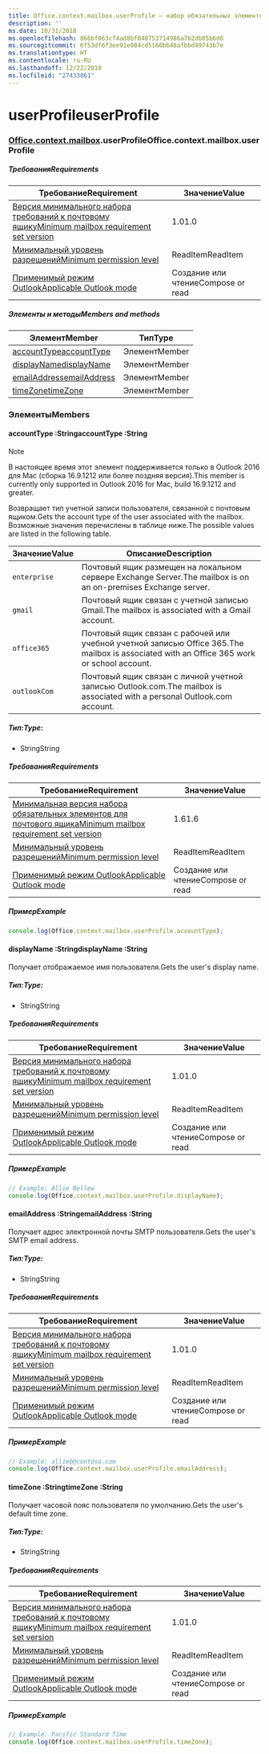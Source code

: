 ```yaml
---
title: Office.context.mailbox.userProfile — набор обязательных элементов 1.7
description: ''
ms.date: 10/31/2018
ms.openlocfilehash: 866bf063cf4ad8bf040753714986a7b2db05b6d6
ms.sourcegitcommit: 6f53df6f3ee91e084cd5160bb48afbbd49743b7e
ms.translationtype: HT
ms.contentlocale: ru-RU
ms.lasthandoff: 12/22/2018
ms.locfileid: "27433861"
---
```

# <a name="userprofile"></a><span data-ttu-id="4c6f5-102">userProfile</span><span class="sxs-lookup"><span data-stu-id="4c6f5-102">userProfile</span></span>

### <a name="officeofficemdcontextofficecontextmdmailboxofficecontextmailboxmduserprofile"></a><span data-ttu-id="4c6f5-103">[Office](Office.md)[.context](Office.context.md)[.mailbox](Office.context.mailbox.md).userProfile</span><span class="sxs-lookup"><span data-stu-id="4c6f5-103">Office.context.mailbox.userProfile</span></span>

##### <a name="requirements"></a><span data-ttu-id="4c6f5-104">Требования</span><span class="sxs-lookup"><span data-stu-id="4c6f5-104">Requirements</span></span>

|<span data-ttu-id="4c6f5-105">Требование</span><span class="sxs-lookup"><span data-stu-id="4c6f5-105">Requirement</span></span>| <span data-ttu-id="4c6f5-106">Значение</span><span class="sxs-lookup"><span data-stu-id="4c6f5-106">Value</span></span>|
|---|---|
|[<span data-ttu-id="4c6f5-107">Версия минимального набора требований к почтовому ящику</span><span class="sxs-lookup"><span data-stu-id="4c6f5-107">Minimum mailbox requirement set version</span></span>](/office/dev/add-ins/reference/requirement-sets/outlook-api-requirement-sets)| <span data-ttu-id="4c6f5-108">1.0</span><span class="sxs-lookup"><span data-stu-id="4c6f5-108">1.0</span></span>|
|[<span data-ttu-id="4c6f5-109">Минимальный уровень разрешений</span><span class="sxs-lookup"><span data-stu-id="4c6f5-109">Minimum permission level</span></span>](https://docs.microsoft.com/outlook/add-ins/understanding-outlook-add-in-permissions)| <span data-ttu-id="4c6f5-110">ReadItem</span><span class="sxs-lookup"><span data-stu-id="4c6f5-110">ReadItem</span></span>|
|[<span data-ttu-id="4c6f5-111">Применимый режим Outlook</span><span class="sxs-lookup"><span data-stu-id="4c6f5-111">Applicable Outlook mode</span></span>](https://docs.microsoft.com/outlook/add-ins/#extension-points)| <span data-ttu-id="4c6f5-112">Создание или чтение</span><span class="sxs-lookup"><span data-stu-id="4c6f5-112">Compose or read</span></span>|

##### <a name="members-and-methods"></a><span data-ttu-id="4c6f5-113">Элементы и методы</span><span class="sxs-lookup"><span data-stu-id="4c6f5-113">Members and methods</span></span>

| <span data-ttu-id="4c6f5-114">Элемент</span><span class="sxs-lookup"><span data-stu-id="4c6f5-114">Member</span></span> | <span data-ttu-id="4c6f5-115">Тип</span><span class="sxs-lookup"><span data-stu-id="4c6f5-115">Type</span></span> |
|--------|------|
| [<span data-ttu-id="4c6f5-116">accountType</span><span class="sxs-lookup"><span data-stu-id="4c6f5-116">accountType</span></span>](#accounttype-string) | <span data-ttu-id="4c6f5-117">Элемент</span><span class="sxs-lookup"><span data-stu-id="4c6f5-117">Member</span></span> |
| [<span data-ttu-id="4c6f5-118">displayName</span><span class="sxs-lookup"><span data-stu-id="4c6f5-118">displayName</span></span>](#displayname-string) | <span data-ttu-id="4c6f5-119">Элемент</span><span class="sxs-lookup"><span data-stu-id="4c6f5-119">Member</span></span> |
| [<span data-ttu-id="4c6f5-120">emailAddress</span><span class="sxs-lookup"><span data-stu-id="4c6f5-120">emailAddress</span></span>](#emailaddress-string) | <span data-ttu-id="4c6f5-121">Элемент</span><span class="sxs-lookup"><span data-stu-id="4c6f5-121">Member</span></span> |
| [<span data-ttu-id="4c6f5-122">timeZone</span><span class="sxs-lookup"><span data-stu-id="4c6f5-122">timeZone</span></span>](#timezone-string) | <span data-ttu-id="4c6f5-123">Элемент</span><span class="sxs-lookup"><span data-stu-id="4c6f5-123">Member</span></span> |

### <a name="members"></a><span data-ttu-id="4c6f5-124">Элементы</span><span class="sxs-lookup"><span data-stu-id="4c6f5-124">Members</span></span>

####  <a name="accounttype-string"></a><span data-ttu-id="4c6f5-125">accountType :String</span><span class="sxs-lookup"><span data-stu-id="4c6f5-125">accountType :String</span></span>

> [!NOTE]
> <span data-ttu-id="4c6f5-126">В настоящее время этот элемент поддерживается только в Outlook 2016 для Mac (сборка 16.9.1212 или более поздняя версия).</span><span class="sxs-lookup"><span data-stu-id="4c6f5-126">This member is currently only supported in Outlook 2016 for Mac, build 16.9.1212 and greater.</span></span>

<span data-ttu-id="4c6f5-127">Возвращает тип учетной записи пользователя, связанной с почтовым ящиком.</span><span class="sxs-lookup"><span data-stu-id="4c6f5-127">Gets the account type of the user associated with the mailbox.</span></span> <span data-ttu-id="4c6f5-128">Возможные значения перечислены в таблице ниже.</span><span class="sxs-lookup"><span data-stu-id="4c6f5-128">The possible values are listed in the following table.</span></span>

| <span data-ttu-id="4c6f5-129">Значение</span><span class="sxs-lookup"><span data-stu-id="4c6f5-129">Value</span></span> | <span data-ttu-id="4c6f5-130">Описание</span><span class="sxs-lookup"><span data-stu-id="4c6f5-130">Description</span></span> |
|-------|-------------|
| `enterprise` | <span data-ttu-id="4c6f5-131">Почтовый ящик размещен на локальном сервере Exchange Server.</span><span class="sxs-lookup"><span data-stu-id="4c6f5-131">The mailbox is on an on-premises Exchange server.</span></span> |
| `gmail` | <span data-ttu-id="4c6f5-132">Почтовый ящик связан с учетной записью Gmail.</span><span class="sxs-lookup"><span data-stu-id="4c6f5-132">The mailbox is associated with a Gmail account.</span></span> |
| `office365` | <span data-ttu-id="4c6f5-133">Почтовый ящик связан с рабочей или учебной учетной записью Office 365.</span><span class="sxs-lookup"><span data-stu-id="4c6f5-133">The mailbox is associated with an Office 365 work or school account.</span></span> |
| `outlookCom` | <span data-ttu-id="4c6f5-134">Почтовый ящик связан с личной учетной записью Outlook.com.</span><span class="sxs-lookup"><span data-stu-id="4c6f5-134">The mailbox is associated with a personal Outlook.com account.</span></span> |

##### <a name="type"></a><span data-ttu-id="4c6f5-135">Тип:</span><span class="sxs-lookup"><span data-stu-id="4c6f5-135">Type:</span></span>

*   <span data-ttu-id="4c6f5-136">String</span><span class="sxs-lookup"><span data-stu-id="4c6f5-136">String</span></span>

##### <a name="requirements"></a><span data-ttu-id="4c6f5-137">Требования</span><span class="sxs-lookup"><span data-stu-id="4c6f5-137">Requirements</span></span>

|<span data-ttu-id="4c6f5-138">Требование</span><span class="sxs-lookup"><span data-stu-id="4c6f5-138">Requirement</span></span>| <span data-ttu-id="4c6f5-139">Значение</span><span class="sxs-lookup"><span data-stu-id="4c6f5-139">Value</span></span>|
|---|---|
|[<span data-ttu-id="4c6f5-140">Минимальная версия набора обязательных элементов для почтового ящика</span><span class="sxs-lookup"><span data-stu-id="4c6f5-140">Minimum mailbox requirement set version</span></span>](/office/dev/add-ins/reference/requirement-sets/outlook-api-requirement-sets)| <span data-ttu-id="4c6f5-141">1.6</span><span class="sxs-lookup"><span data-stu-id="4c6f5-141">1.6</span></span> |
|[<span data-ttu-id="4c6f5-142">Минимальный уровень разрешений</span><span class="sxs-lookup"><span data-stu-id="4c6f5-142">Minimum permission level</span></span>](https://docs.microsoft.com/outlook/add-ins/understanding-outlook-add-in-permissions)| <span data-ttu-id="4c6f5-143">ReadItem</span><span class="sxs-lookup"><span data-stu-id="4c6f5-143">ReadItem</span></span>|
|[<span data-ttu-id="4c6f5-144">Применимый режим Outlook</span><span class="sxs-lookup"><span data-stu-id="4c6f5-144">Applicable Outlook mode</span></span>](https://docs.microsoft.com/outlook/add-ins/#extension-points)| <span data-ttu-id="4c6f5-145">Создание или чтение</span><span class="sxs-lookup"><span data-stu-id="4c6f5-145">Compose or read</span></span>|

##### <a name="example"></a><span data-ttu-id="4c6f5-146">Пример</span><span class="sxs-lookup"><span data-stu-id="4c6f5-146">Example</span></span>

```js
console.log(Office.context.mailbox.userProfile.accountType);
```

####  <a name="displayname-string"></a><span data-ttu-id="4c6f5-147">displayName :String</span><span class="sxs-lookup"><span data-stu-id="4c6f5-147">displayName :String</span></span>

<span data-ttu-id="4c6f5-148">Получает отображаемое имя пользователя.</span><span class="sxs-lookup"><span data-stu-id="4c6f5-148">Gets the user's display name.</span></span>

##### <a name="type"></a><span data-ttu-id="4c6f5-149">Тип:</span><span class="sxs-lookup"><span data-stu-id="4c6f5-149">Type:</span></span>

*   <span data-ttu-id="4c6f5-150">String</span><span class="sxs-lookup"><span data-stu-id="4c6f5-150">String</span></span>

##### <a name="requirements"></a><span data-ttu-id="4c6f5-151">Требования</span><span class="sxs-lookup"><span data-stu-id="4c6f5-151">Requirements</span></span>

|<span data-ttu-id="4c6f5-152">Требование</span><span class="sxs-lookup"><span data-stu-id="4c6f5-152">Requirement</span></span>| <span data-ttu-id="4c6f5-153">Значение</span><span class="sxs-lookup"><span data-stu-id="4c6f5-153">Value</span></span>|
|---|---|
|[<span data-ttu-id="4c6f5-154">Версия минимального набора требований к почтовому ящику</span><span class="sxs-lookup"><span data-stu-id="4c6f5-154">Minimum mailbox requirement set version</span></span>](/office/dev/add-ins/reference/requirement-sets/outlook-api-requirement-sets)| <span data-ttu-id="4c6f5-155">1.0</span><span class="sxs-lookup"><span data-stu-id="4c6f5-155">1.0</span></span>|
|[<span data-ttu-id="4c6f5-156">Минимальный уровень разрешений</span><span class="sxs-lookup"><span data-stu-id="4c6f5-156">Minimum permission level</span></span>](https://docs.microsoft.com/outlook/add-ins/understanding-outlook-add-in-permissions)| <span data-ttu-id="4c6f5-157">ReadItem</span><span class="sxs-lookup"><span data-stu-id="4c6f5-157">ReadItem</span></span>|
|[<span data-ttu-id="4c6f5-158">Применимый режим Outlook</span><span class="sxs-lookup"><span data-stu-id="4c6f5-158">Applicable Outlook mode</span></span>](https://docs.microsoft.com/outlook/add-ins/#extension-points)| <span data-ttu-id="4c6f5-159">Создание или чтение</span><span class="sxs-lookup"><span data-stu-id="4c6f5-159">Compose or read</span></span>|

##### <a name="example"></a><span data-ttu-id="4c6f5-160">Пример</span><span class="sxs-lookup"><span data-stu-id="4c6f5-160">Example</span></span>

```js
// Example: Allie Bellew
console.log(Office.context.mailbox.userProfile.displayName);
```

####  <a name="emailaddress-string"></a><span data-ttu-id="4c6f5-161">emailAddress :String</span><span class="sxs-lookup"><span data-stu-id="4c6f5-161">emailAddress :String</span></span>

<span data-ttu-id="4c6f5-162">Получает адрес электронной почты SMTP пользователя.</span><span class="sxs-lookup"><span data-stu-id="4c6f5-162">Gets the user's SMTP email address.</span></span>

##### <a name="type"></a><span data-ttu-id="4c6f5-163">Тип:</span><span class="sxs-lookup"><span data-stu-id="4c6f5-163">Type:</span></span>

*   <span data-ttu-id="4c6f5-164">String</span><span class="sxs-lookup"><span data-stu-id="4c6f5-164">String</span></span>

##### <a name="requirements"></a><span data-ttu-id="4c6f5-165">Требования</span><span class="sxs-lookup"><span data-stu-id="4c6f5-165">Requirements</span></span>

|<span data-ttu-id="4c6f5-166">Требование</span><span class="sxs-lookup"><span data-stu-id="4c6f5-166">Requirement</span></span>| <span data-ttu-id="4c6f5-167">Значение</span><span class="sxs-lookup"><span data-stu-id="4c6f5-167">Value</span></span>|
|---|---|
|[<span data-ttu-id="4c6f5-168">Версия минимального набора требований к почтовому ящику</span><span class="sxs-lookup"><span data-stu-id="4c6f5-168">Minimum mailbox requirement set version</span></span>](/office/dev/add-ins/reference/requirement-sets/outlook-api-requirement-sets)| <span data-ttu-id="4c6f5-169">1.0</span><span class="sxs-lookup"><span data-stu-id="4c6f5-169">1.0</span></span>|
|[<span data-ttu-id="4c6f5-170">Минимальный уровень разрешений</span><span class="sxs-lookup"><span data-stu-id="4c6f5-170">Minimum permission level</span></span>](https://docs.microsoft.com/outlook/add-ins/understanding-outlook-add-in-permissions)| <span data-ttu-id="4c6f5-171">ReadItem</span><span class="sxs-lookup"><span data-stu-id="4c6f5-171">ReadItem</span></span>|
|[<span data-ttu-id="4c6f5-172">Применимый режим Outlook</span><span class="sxs-lookup"><span data-stu-id="4c6f5-172">Applicable Outlook mode</span></span>](https://docs.microsoft.com/outlook/add-ins/#extension-points)| <span data-ttu-id="4c6f5-173">Создание или чтение</span><span class="sxs-lookup"><span data-stu-id="4c6f5-173">Compose or read</span></span>|

##### <a name="example"></a><span data-ttu-id="4c6f5-174">Пример</span><span class="sxs-lookup"><span data-stu-id="4c6f5-174">Example</span></span>

```js
// Example: allieb@contoso.com
console.log(Office.context.mailbox.userProfile.emailAddress);
```

####  <a name="timezone-string"></a><span data-ttu-id="4c6f5-175">timeZone :String</span><span class="sxs-lookup"><span data-stu-id="4c6f5-175">timeZone :String</span></span>

<span data-ttu-id="4c6f5-176">Получает часовой пояс пользователя по умолчанию.</span><span class="sxs-lookup"><span data-stu-id="4c6f5-176">Gets the user's default time zone.</span></span>

##### <a name="type"></a><span data-ttu-id="4c6f5-177">Тип:</span><span class="sxs-lookup"><span data-stu-id="4c6f5-177">Type:</span></span>

*   <span data-ttu-id="4c6f5-178">String</span><span class="sxs-lookup"><span data-stu-id="4c6f5-178">String</span></span>

##### <a name="requirements"></a><span data-ttu-id="4c6f5-179">Требования</span><span class="sxs-lookup"><span data-stu-id="4c6f5-179">Requirements</span></span>

|<span data-ttu-id="4c6f5-180">Требование</span><span class="sxs-lookup"><span data-stu-id="4c6f5-180">Requirement</span></span>| <span data-ttu-id="4c6f5-181">Значение</span><span class="sxs-lookup"><span data-stu-id="4c6f5-181">Value</span></span>|
|---|---|
|[<span data-ttu-id="4c6f5-182">Версия минимального набора требований к почтовому ящику</span><span class="sxs-lookup"><span data-stu-id="4c6f5-182">Minimum mailbox requirement set version</span></span>](/office/dev/add-ins/reference/requirement-sets/outlook-api-requirement-sets)| <span data-ttu-id="4c6f5-183">1.0</span><span class="sxs-lookup"><span data-stu-id="4c6f5-183">1.0</span></span>|
|[<span data-ttu-id="4c6f5-184">Минимальный уровень разрешений</span><span class="sxs-lookup"><span data-stu-id="4c6f5-184">Minimum permission level</span></span>](https://docs.microsoft.com/outlook/add-ins/understanding-outlook-add-in-permissions)| <span data-ttu-id="4c6f5-185">ReadItem</span><span class="sxs-lookup"><span data-stu-id="4c6f5-185">ReadItem</span></span>|
|[<span data-ttu-id="4c6f5-186">Применимый режим Outlook</span><span class="sxs-lookup"><span data-stu-id="4c6f5-186">Applicable Outlook mode</span></span>](https://docs.microsoft.com/outlook/add-ins/#extension-points)| <span data-ttu-id="4c6f5-187">Создание или чтение</span><span class="sxs-lookup"><span data-stu-id="4c6f5-187">Compose or read</span></span>|

##### <a name="example"></a><span data-ttu-id="4c6f5-188">Пример</span><span class="sxs-lookup"><span data-stu-id="4c6f5-188">Example</span></span>

```js
// Example: Pacific Standard Time
console.log(Office.context.mailbox.userProfile.timeZone);
```